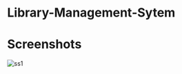 # Library-Management-Sytem


# Screenshots

![ss1](https://user-images.githubusercontent.com/43826578/64634707-86a9ef00-d41b-11e9-945b-b1ef2f8a23ce.PNG)


